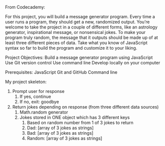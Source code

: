 From Codecademy:

For this project, you will build a message generator program. Every time a user runs a program, they should get a new, randomized output. You’re welcome to take the project in a couple of different forms, like an astrology generator, inspirational message, or nonsensical jokes. To make your program truly random, the message that it outputs should be made up of at least three different pieces of data. Take what you know of JavaScript syntax so far to build the program and customize it to your liking.

Project Objectives:
Build a message generator program using JavaScript
Use Git version control
Use command line
Develop locally on your computer

Prerequisites:
JavaScript
Git and GitHub
Command line

My project skeleton:
1. Prompt user for response
    1. If yes, continue
    2. If no, exit: goodbye
2. Return jokes depending on response (from three different data sources)
    1. Math.random generator
    2. Jokes stored in ONE object which has 3 different keys
        1. Based on random number from 1 of 3 jokes to return
        2. Dad: [array of 3 jokes as strings]
        3. Bad: [array of 3 jokes as strings]
        4. Random: [array of 3 jokes as strings]